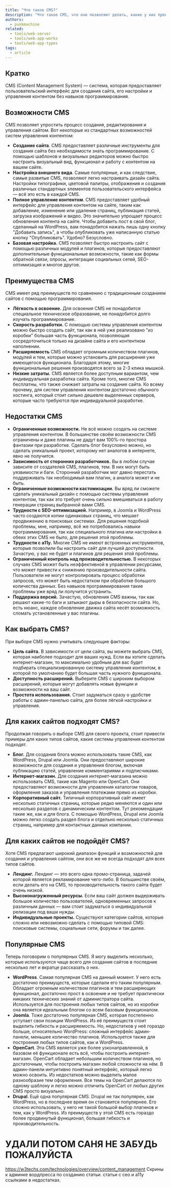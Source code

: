 ```yaml
---
title: "Что такое CMS?"
description: "Что такое CMS, что они позволяют делать, какие у них преимущества и недостатки?"
authors:
  - punkmachine
related:
  - tools/web-server
  - tools/web-app-works
  - tools/web-app-types
tags:
  - article
---
```


## Кратко
CMS (Content Management System) — система, которая предоставляет пользовательский интерфейс для создания сайта, его настройки и управления контентом без навыков программирования.

## Возможности CMS

CMS позволяет упростить процесс создания, редактирования и управления сайтом. Вот некоторые из стандартных возможностей систем управления контентом:

- **Создание сайта**. CMS предоставляет различные инструменты для создания сайта без необходимости знать программирование. С помощью шаблонов и визуальных редакторов можно быстро настроить визуальный вид, функционал и работу с контентом на вашем сайте.
- **Настройка внешнего вида**. Самые популярные, и как следствие, самые развитые CMS, позволяют легко настраивать дизайн сайта. Настройки типографики, цветовой палитры, отображения и создания различных стандартных элементов пользовательского интерфейса — всё это есть в каждой CMS.
- **Полное управление контентом**. CMS предоставляет удобный интерфейс для управления контентом на сайте, таким как добавление, изменение или удаление страниц, публикация статей, загрузка изображений и видео. Это значительно упрощает процесс обновления контента на сайте. Чтобы добавить пост в свой блог, сделанный на WordPress, вам понадобится нажать лишь одну кнопку "Добавить запись", а чтобы опубликовать уже написанную статью кнопку "Опубликовать". Удобно? Безусловно.
- **Базовая настройка.** CMS позволяет быстро настроить сайт с помощью различных модулей и плагинов, которые предоставляют дополнительные функциональные возможности, такие как формы обратной связи, опросы, интеграции социальных сетей, SEO-оптимизация и многое другое.

## Преимущества CMS

CMS имеет ряд преимуществ по сравнению с традиционным созданием сайтов с помощью программирования.

- **Лёгкость в освоение.** Для освоения CMS не понадобится специальное техническое образование, не понадобится долго изучать программирование.
- **Скорость разработки.** С помощью системы управления контентом можно быстро создать сайт, так как в ней уже реализовано "из коробки" большая часть функционала, позволяющая сосредоточиться только на дизайне сайта и его контентном наполнении.
- **Расширяемость** CMS обладает огромным количеством плагинов, модулей и тем, которые можно установить для расширения уже имеющегося функционала. Благодаря этому, многие функциональные решения производятся всего за 2-3 клика мышкой.
- **Низкие затраты.** CMS является более доступным вариантом, чем индивидуальная разработка сайта. Кроме того, многие CMS бесплатны, что также снижает затраты на создание сайта. Ко всему прочему, для систем управления контентом достаточно обычного хостинга, который стоит сильно дешевле выделенных серверов, которые часто требуются при индивидуальной разработке.

## Недостатки CMS

- **Ограниченные возможности.** Не всё можно создать на системе управления контентом. В большинстве своём возможности CMS ограничены и даже плагины не дадут вам 100%-го простора фантазии при разработке. Сделать блог безусловно можно, но сделать уникальный проект, которому нет аналогов в интернете, явно не получится.
- **Зависимость от сторонних разработчиков.** Вы в любом случае зависите от создателей CMS, плагинов, тем. В них могут быть уязвимости и баги. Сторонний разработчик мог давно перестать поддерживать так необходимый вам плагин, а аналога может и не быть.
- **Ограниченные возможности кастомизации.** Вы вряд ли сможете сделать уникальный дизайн с помощью системы управления контентом, так как это требует очень сильно вмешиваться в работу генерации страниц выбранной вами CMS.
- **Трудности с SEO-оптимизацией.** Например, в Joomla и WordPress часто создаются копии одинаковых страниц, что мешает продвижению в поисковых системах. Для решения подобной проблемы, мне, например, всё же потребовались навыки программирования, так как специального плагина или настройки в обеих этих CMS не было, для решения этой проблемы.
- **Трудности с a11y.** Многие CMS не имеют встроенных инструментов, которые позволили бы настроить сайт для лучшей доступности. Зачастую, у вас не будет и плагинов для решения этой проблемы.
- **Ограниченный контроль над производительностью.** В некоторых случаях CMS может быть неэффективной в управлении ресурсами, что может привести к снижению производительности сайта. Пользователи не могут контролировать процесс обработки запросов, что может быть недостатком при обработке большого количества данных. Без навыков программирования такие проблемы уже вряд ли получится устранить.
- **Поддержка версий.** Зачастую, обновления CMS важны, так как решают какие-то баги и затыкают дыры в безопасности сайта. Но, есть нюанс, каждое обновление движка сайта несёт возможность сломать установленные у вас плагины.

## Как выбрать CMS?

При выборе CMS нужно учитывать следующие факторы:

- **Цель сайта.** В зависимости от цели сайта, вы можете выбрать CMS, которая наиболее подходит для ваших нужд. Если вы хотите сделать интернет-магазин, то максимально удобным для вас будет подбирать специализированную систему управления контентом, в которой по умолчанию будет большая часть нужного функционала.
- **Доступность расширений.** Выберите CMS с широким выбором расширений, которые могут добавлять новые функции и возможности на ваш сайт.
- **Простота использования.** Стоит задуматься сразу о удобстве работы с админ-панелью сайта, для более лёгкой настройки и управления.

## Для каких сайтов подходят CMS?

Продолжая говорить о выборе CMS для своего проекта, стоит привести примеры для каких типов сайтов, какие системы управления контентом подходят.

- **Блог.** Для создания блога можно использовать такие CMS, как WordPress, Drupal или Joomla. Они предоставляют широкие возможности для создания и управления блогом, включая публикацию статей, управление комментариями и подписчиками.
- **Интернет-магазин.** Для создания интернет-магазина можно использовать CMS, такие как Magento или OpenCart. Они предоставляют возможности для управления каталогом товаров, оформления заказов и управления платежами прямо из коробки.
- **Корпоративный сайт.** Типичный корпоративный сайт имеет несколько статичных страниц, которые редко меняются и один или несколько разделов с динамическим контентом. Тут рекомендации такие же, как и для блога. С помощью  WordPress, Drupal или Joomla можно легко создать раздел блога и отдельно несколько статичных страниц, например для контактных данных компании.

## Для каких сайтов не подойдёт CMS?

Хотя CMS предлагают широкий диапазон функций и возможностей для создания и управления сайтом, они все же не всегда подходят для всех типов сайтов.

- **Лендинг.** Лендинг — это всего одна промо-страница, задачей которой является рекламирование чего-либо. В большинстве своём, если делать его на CMS, то производительность такого сайта будет очень низкой.
- **Высоконагруженный ресурсы.** Если ваш сайт должен выдерживать большое количество пользователей, одновременных запросов к различным данных — вам стоит задуматься о индивидуальной релизации под ваши нужды.
- **Индивидуальные проекты.** Существуют категории сайтов, которые сложно или невозможно сделать с помощью типовой CMS: поисковые системы, социальные сети, форумы и так далее.

## Популярные CMS

Теперь поговорим о популярных CMS. Я могу выделить несколько, которые используются чаще всего для создания сайтов в последние несколько лет и вкратце рассказать о них.
- **WordPress**. Самая популярная CMS на данный момент. У него есть достаточно преимуществ, которые сделали его таким популярным. Обладает огромным количеством плагинов и тем расширяющих функционал, достаточно прост в освоение и не требует практически никаких технических знаний от администратора сайта. Используется для построения любых типов сайтов, но из коробки она является идеальным блогом со всем базовым функционалом.
- **Joomla**. Тоже достаточно популярная CMS, которая постепенно уступает свои позиции WordPress. Из её преимуществ стоит выделить гибкость и расширяемость. Но, недостатков у неё гораздо больше, относительно WordPress: сложный интерфейс админ-панели, меньшее количество плагинов. Используется также для построения любых типов сайтов, как и WordPress.
- **OpenCart**. Эта CMS является уже более узконаправленной, в базовом её функционале есть всё, чтобы построить интернет-магазин. OpenCart обладает небольшим количеством плагинов, но достаточным, чтобы построить магазин любой сложности на нём. В админ-панели интуитивно понятный интерфейс, который легко можно освоить. Из недостатков можно выделить малое разнообразие тем оформления. Все темы на OpenCart делаются по одному шаблону и легко можно отличить OpenCart от любых других CMS просто визуально.
- **Drupal**. Ещё одна популярная CMS. Drupal не так популярен, как WordPress, но в последнее время он становится популярнее. Его сложно использовать, у него не такой большой выбор плагинов и тем, как у WordPress. Из преимуществ у этой CMS есть гораздо более продвинутый функционал, большая гибкость и производительность.



# УДАЛИ ПОТОМ САНЯ НЕ ЗАБУДЬ ПОЖАЛУЙСТА
https://w3techs.com/technologies/overview/content_management
Скрины к админке вордпресса по созданию статьи.
статьи с сео и a11y ссылками в недостатках.